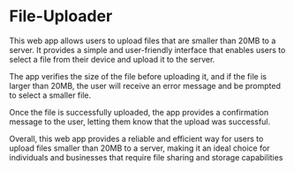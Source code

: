 # File-Uploader
This web app allows users to upload files that are smaller than 20MB to a server. It provides a simple and user-friendly interface that enables users to select a file from their device and upload it to the server.

The app verifies the size of the file before uploading it, and if the file is larger than 20MB, the user will receive an error message and be prompted to select a smaller file.

Once the file is successfully uploaded, the app provides a confirmation message to the user, letting them know that the upload was successful.

Overall, this web app provides a reliable and efficient way for users to upload files smaller than 20MB to a server, making it an ideal choice for individuals and businesses that require file sharing and storage capabilities
